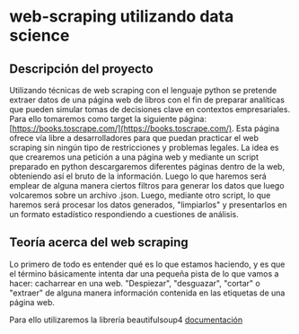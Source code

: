 # web-scraping utilizando data science

## Descripción del proyecto
Utilizando técnicas de web scraping con el lenguaje python se pretende extraer datos de una página web de libros con el fin de preparar analíticas que pueden simular tomas de decisiones clave en contextos empresariales. Para ello tomaremos como target la siguiente página: [https://books.toscrape.com/](https://books.toscrape.com/). Esta página ofrece vía libre a desarrolladores para que puedan practicar el web scraping sin ningún tipo de restricciones y problemas legales. La idea es que crearemos una petición a una página web y mediante un script preparado en python descargaremos diferentes páginas dentro de la web, obteniendo así el bruto de la información. Luego lo que haremos será emplear de alguna manera ciertos filtros para generar los datos que luego volcaremos sobre un archivo .json. Luego, mediante otro script, lo que haremos será procesar los datos generados, "limpiarlos" y presentarlos en un formato estadístico respondiendo a cuestiones de análisis. 


## Teoría acerca del web scraping
Lo primero de todo es entender qué es lo que estamos haciendo, y es que el término básicamente intenta dar una pequeña pista de lo que vamos a hacer: cacharrear en una web. "Despiezar", "desguazar", "cortar" o "extraer" de alguna manera información contenida en las etiquetas de una página web. 

Para ello utilizaremos la librería beautifulsoup4 [documentación](https://pypi.org/project/beautifulsoup4/)


